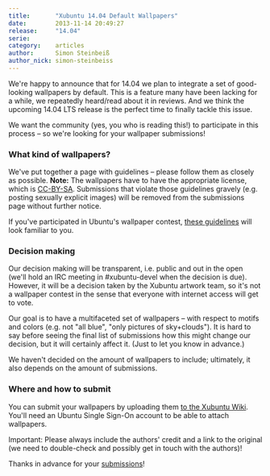 ```yaml
---
title:       "Xubuntu 14.04 Default Wallpapers"
date:        2013-11-14 20:49:27
release:     "14.04"
serie:       
category:    articles
author:      Simon Steinbeiß
author_nick: simon-steinbeiss
---
```


We're happy to announce that for 14.04 we plan to integrate a set of good-looking wallpapers by default. This is a feature many have been lacking for a while, we repeatedly heard/read about it in reviews. And we think the upcoming 14.04 LTS release is the perfect time to finally tackle this issue.

We want the community (yes, you who is reading this!) to participate in this process – so we're looking for your wallpaper submissions!

### What kind of wallpapers?

We've put together a page with guidelines – please follow them as closely as possible. **Note:** The wallpapers have to have the appropriate license, which is [CC-BY-SA](http://creativecommons.org/licenses/by-sa/3.0/). Submissions that violate those guidelines gravely (e.g. posting sexually explicit images) will be removed from the submissions page without further notice.

If you've participated in Ubuntu's wallpaper contest, [these guidelines](https://wiki.ubuntu.com/Xubuntu/Roadmap/Specifications/Trusty/CommunityWallpapers) will look familiar to you.

### Decision making

Our decision making will be transparent, i.e. public and out in the open (we'll hold an IRC meeting in #xubuntu-devel when the decision is due). However, it will be a decision taken by the Xubuntu artwork team, so it's not a wallpaper contest in the sense that everyone with internet access will get to vote.

Our goal is to have a multifaceted set of wallpapers – with respect to motifs and colors (e.g. not "all blue", "only pictures of sky+clouds"). It is hard to say before seeing the final list of submissions how this might change our decision, but it will certainly affect it. (Just to let you know in advance.)

We haven't decided on the amount of wallpapers to include; ultimately, it also depends on the amount of submissions.

### Where and how to submit

You can submit your wallpapers by uploading them [to the Xubuntu Wiki](https://wiki.ubuntu.com/Xubuntu/Roadmap/Specifications/Trusty/CommunityWallpapers/Submissions). You'll need an Ubuntu Single Sign-On account to be able to attach wallpapers.

Important: Please always include the authors' credit and a link to the original (we need to double-check and possibly get in touch with the authors)!

Thanks in advance for your [submissions](https://wiki.ubuntu.com/Xubuntu/Roadmap/Specifications/Trusty/CommunityWallpapers/Submissions)!
